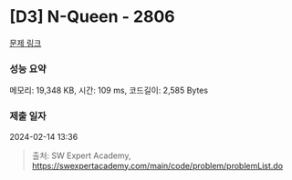 # [D3] N-Queen - 2806 

[문제 링크](https://swexpertacademy.com/main/code/problem/problemDetail.do?contestProbId=AV7GKs06AU0DFAXB) 

### 성능 요약

메모리: 19,348 KB, 시간: 109 ms, 코드길이: 2,585 Bytes

### 제출 일자

2024-02-14 13:36



> 출처: SW Expert Academy, https://swexpertacademy.com/main/code/problem/problemList.do